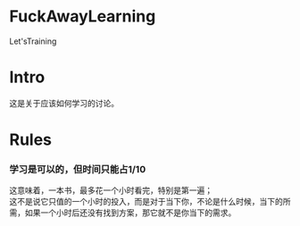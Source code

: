 # FuckAwayLearning

Let'sTraining

# Intro

这是关于应该如何学习的讨论。

# Rules

### 学习是可以的，但时间只能占1/10

这意味着，一本书，最多花一个小时看完，特别是第一遍；  
这不是说它只值的一个小时的投入，而是对于当下你，不论是什么时候，当下的所需，如果一个小时后还没有找到方案，那它就不是你当下的需求。
